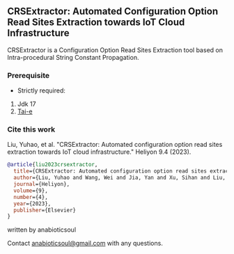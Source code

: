 ## CRSExtractor: Automated Configuration Option Read Sites Extraction towards IoT Cloud Infrastructure

CRSExtractor is a Configuration Option Read Sites Extraction tool based on Intra-procedural String Constant Propagation.

### Prerequisite

- Strictly required: 
1. Jdk 17
2. [Tai-e](https://github.com/pascal-lab/Tai-e)

### Cite this work
Liu, Yuhao, et al. "CRSExtractor: Automated configuration option read sites extraction towards IoT cloud infrastructure." Heliyon 9.4 (2023).
```bib
@article{liu2023crsextractor,
  title={CRSExtractor: Automated configuration option read sites extraction towards IoT cloud infrastructure},
  author={Liu, Yuhao and Wang, Wei and Jia, Yan and Xu, Sihan and Liu, Zheli},
  journal={Heliyon},
  volume={9},
  number={4},
  year={2023},
  publisher={Elsevier}
}
```

written by anabioticsoul

Contact anabioticsoul@gmail.com with any questions.
